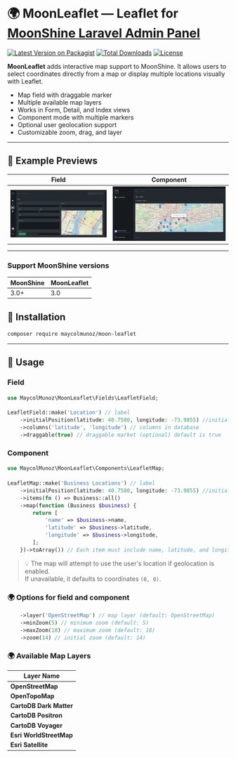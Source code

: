 # 🌍 MoonLeaflet — Leaflet for [MoonShine Laravel Admin Panel](https://moonshine-laravel.com)

[![Latest Version on Packagist](https://img.shields.io/packagist/v/maycolmunoz/moon-leaflet.svg?style=flat-square)](https://packagist.org/packages/maycolmunoz/moon-leaflet)
[![Total Downloads](https://img.shields.io/packagist/dt/maycolmunoz/moon-leaflet.svg?style=flat-square)](https://packagist.org/packages/maycolmunoz/moon-leaflet)
[![License](https://img.shields.io/github/license/maycolmunoz/moon-leaflet.svg?style=flat-square)](https://github.com/maycolmunoz/moon-leaflet/blob/main/LICENSE)

**MoonLeaflet** adds interactive map support to MoonShine. It allows users to select coordinates directly from a map or display multiple locations visually with Leaflet.

- Map field with draggable marker
- Multiple available map layers
- Works in Form, Detail, and Index views
- Component mode with multiple markers
- Optional user geolocation support
- Customizable zoom, drag, and layer

---

## 🧱 Example Previews

| Field                                       | Component                                           |
| ------------------------------------------- | --------------------------------------------------- |
| ![Field Example](./_docs/images/field.webp) | ![Component Example](./_docs/images/component.webp) |

---

### Support MoonShine versions

| MoonShine | MoonLeaflet |
| --------- | ----------- |
| 3.0+      | 3.0         |

## 🧩 Installation

```bash
composer require maycolmunoz/moon-leaflet
```

---

## 🚀 Usage

### Field

```php
use MaycolMunoz\MoonLeaflet\Fields\LeafletField;

LeafletField::make('Location') // label
    ->initialPosition(latitude: 40.7580, longitude: -73.9855) //initial position
    ->columns('latitude', 'longitude') // columns in database
    ->draggable(true) // draggable market (optional) default is true
```

### Component

```php
use MaycolMunoz\MoonLeaflet\Components\LeafletMap;

LeafletMap::make('Business Locations') // label
    ->initialPosition(latitude: 40.7580, longitude: -73.9855) //initial position
    ->items(fn () => Business::all() 
    ->map(function (Business $business) {
        return [
            'name' => $business->name,
            'latitude' => $business->latitude,
            'longitude' => $business->longitude,
        ];
    })->toArray()) // Each item must include name, latitude, and longitude
```

> 💡 The map will attempt to use the user's location if geolocation is enabled.  
> If unavailable, it defaults to coordinates `(0, 0)`.

### 🌍 Options for field and component

```php
    ->layer('OpenStreetMap') // map layer (default: OpenStreetMap)
    ->minZoom(5) // minimum zoom (default: 5)
    ->maxZoom(18) // maximum zoom (default: 18)
    ->zoom(14) // initial zoom (default: 14)
```

### 🌍 Available Map Layers

| Layer Name              |
| ----------------------- |
| **OpenStreetMap**       |
| **OpenTopoMap**         |
| **CartoDB Dark Matter** |
| **CartoDB Positron**    |
| **CartoDB Voyager**     |
| **Esri WorldStreetMap** |
| **Esri Satellite**      |
